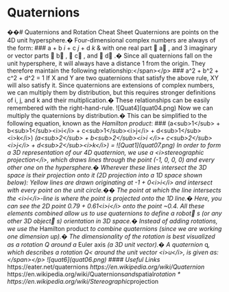 # Quaternions

��\#   Q u a t e r n i o n s   a n d   R o t a t i o n   C h e a t   S h e e t         Q u a t e r n i o n s   a r e   p o i n t s   o n   t h e     4 D   u n i t   h y p e r s p h e r e . �   F o u r - d i m e n s i o n a l   c o m p l e x   n u m b e r s   a r e   a l w a y s   o f   t h e   f o r m :         \# \# \#   a   +   b   _ i _   +   c   _ j _   +   d   _ k _         & w i t h   o n e   r e a l   p a r t    a  ,   a n d   3     _ _ i m a g i n a r y _ _   o r   _ _ v e c t o r _ _   p a r t s    b  ,    c  ,   a n d    d  . �   S i n c e   a l l   q u a t e r n i o n s   f a l l   o n   t h e   u n i t   h y p e r s p h e r e ,   i t   w i l l   a l w a y s   h a v e   a   d i s t a n c e   1   f r o m   t h e   o r i g i n .   T h e y   t h e r e f o r e   m a i n t a i n   t h e   f o l l o w i n g   r e l a t i o n s h i p : &lt; / s p a n &gt; &lt; / p &gt;         \# \# \#   a ^ 2   +   b ^ 2   +   c ^ 2   +   d ^ 2   =   1         I f   X   a n d   Y   a r e   t w o   q u a t e r n i o n s   t h a t   s a t i s f y   t h e   a b o v e   r u l e ,   X Y   w i l l   a l s o   s a t i s f y   i t .         S i n c e   q u a t e r n i o n s   a r e   e x t e n s i o n s   o f   c o m p l e x   n u m b e r s ,   w e   c a n   m u l t i p l y   t h e m   b y     d i s t r i b u t i o n ,   b u t   t h i s   r e q u i r e s   s t r o n g e r   d e f i n i t i o n s   o f   i ,   j ,   a n d   k   a n d   t h e i r     m u l t i p l i c a t i o n . �   T h e s e   r e l a t i o n s h i p s   c a n   b e   e a s i l y   r e m e m b e r e d   w i t h   t h e     r i g h t - h a n d - r u l e .         ! \[ Q u a t 4 \] \( q u a t 0 4 . p n g \)             N o w   w e   c a n   m u l t i p l y   t h e   q u a t e r n i o n s   b y   d i s t r i b u t i o n . �     T h i s   c a n   b e   s i m p l i f i e d   t o   t h e   f o l l o w i n g   e q u a t i o n ,   k n o w n   a s   t h e   _ H a m i l t o n     p r o d u c t _ :         \# \# \#   \( a &lt; s u b &gt; 1 &lt; / s u b &gt;   +   b &lt; s u b &gt; 1 &lt; / s u b &gt; &lt; i &gt; i &lt; / i &gt;   +   c &lt; s u b &gt; 1 &lt; / s u b &gt; &lt; i &gt; j &lt; / i &gt;   +   d &lt; s u b &gt; 1 &lt; / s u b &gt; &lt; i &gt; k &lt; / i &gt; \)   _   \( a &lt; s u b &gt; 2 &lt; / s u b &gt;   +   b &lt; s u b &gt; 2 &lt; / s u b &gt; &lt; i &gt; i     &lt; / i &gt; +   c &lt; s u b &gt; 2 &lt; / s u b &gt; &lt; i &gt; j &lt; / i &gt;   +   d &lt; s u b &gt; 2 &lt; / s u b &gt; &lt; i &gt; k &lt; / i &gt; \)   =         ! \[ Q u a t 1 \] \( q u a t 0 7 . p n g \)         I n   o r d e r   t o   f o r m   a   3 D   r e p r e s e n t a t i o n   o f   o u r   4 D   q u a t e r n i o n ,   w e   u s e   a   &lt; i &gt; s t e r e o g r a p h i c   p r o j e c t i o n &lt; / i &gt; ,     w h i c h   d r a w s   l i n e s   t h r o u g h   t h e   p o i n t   \( - 1 ,   0 ,   0 ,   0 \)   a n d   e v e r y   o t h e r   o n e   o n   t h e     h y p e r s p h e r e . �   W h e r e v e r   t h e s e   l i n e s   i n t e r s e c t   t h e   3 D   s p a c e   i s   t h e i r   p r o j e c t i o n     o n t o   i t   \( 2 D   p r o j e c t i o n   i n t o   a   1 D   s p a c e   s h o w n   b e l o w \) :         Y e l l o w   l i n e s   a r e   d r a w n   o r i g i n a t i n g   a t   - 1   +   0 &lt; i &gt; i &lt; / i &gt;   a n d   i n t e r s e c t   w i t h   e v e r y   p o i n t   o n   t h e   u n i t     c i r c l e . � �   T h e   p o i n t   a t   w h i c h   t h e   l i n e   i n t e r s e c t s   t h e   &lt; i &gt; i &lt; / i &gt; - l i n e   i s   w h e r e   t h e     p o i n t   i s   p r o j e c t e d   o n t o   t h e   1 D   l i n e . �   H e r e ,   y o u   c a n   s e e   t h e   2 D   p o i n t   0 . 7 9   +     0 . 6 1 &lt; i &gt; i &lt; / i &gt;   o n t o   t h e   p o i n t   ~ 0 . 4 .             A l l   t h e s e   e l e m e n t s   c o m b i n e d   a l l o w   u s   t o   u s e   q u a t e r n i o n s   t o   d e f i n e   a   r o b o t  s   \( o r   a n y   o t h e r   3 D   o b j e c t  s \)   o r i e n t a t i o n   i n   3 D   s p a c e . �   I n s t e a d   o f   a d d i n g   r o t a t i o n s ,   w e   u s e   t h e   _ H a m i l t o n   p r o d u c t _   t o   c o m b i n e   q u a t e r n i o n s   \( s i n c e   w e   a r e   w o r k i n g   o n e   d i m e n s i o n   u p \) . �     T h e   d i m e n s i o n a l i t y   o f   t h e   r o t a t i o n   i s   b e s t   v i s u a l i z e d   a s   a   r o t a t i o n   Q   a r o u n d   a   _ E u l e r   a x i s _   \( a   3 D   u n i t   v e c t o r \) . �   A   q u a t e r n i o n   _ q _ ,   w h i c h   d e s c r i b e s   a   r o t a t i o n   Q &lt;   a r o u n d   t h e   u n i t   v e c t o r   &lt; i &gt; u &lt; / i &gt; ,     i s   g i v e n   a s : &lt; / s p a n &gt; &lt; / p &gt;         ! \[ q u a t 6 \] \( q u a t 0 6 . p n g \)         \# \# \# \#   U s e f u l   L i n k s     _   h t t p s : / / e a t e r . n e t / q u a t e r n i o n s     _   h t t p s : / / e n . w i k i p e d i a . o r g / w i k i / Q u a t e r n i o n     _   h t t p s : / / e n . w i k i p e d i a . o r g / w i k i / Q u a t e r n i o n s _ a n d _ s p a t i a l _ r o t a t i o n     \*   h t t p s : / / e n . w i k i p e d i a . o r g / w i k i / S t e r e o g r a p h i c _ p r o j e c t i o n     

